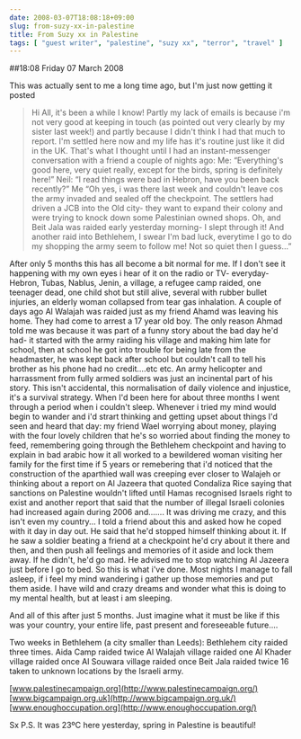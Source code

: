 ```yaml
---
date: 2008-03-07T18:08:18+09:00
slug: from-suzy-xx-in-palestine
title: From Suzy xx in Palestine
tags: [ "guest writer", "palestine", "suzy xx", "terror", "travel" ]
---
```


##18:08 Friday 07 March 2008

This was actually sent to me a long time ago, but I'm just now getting it posted




> Hi All, it's been a while I know! Partly my lack of emails is because i'm not very good at keeping in touch (as pointed out very clearly by my sister last week!) and partly because I didn't think I had that much to report. I'm settled here now and my life has it's routine just like it did in the UK. That's what I thought until I had an instant-messenger conversation with a friend a couple of nights ago:
Me: “Everything's good here, very quiet really, except for the birds, spring is definitely here!”
Neil: “I read things were bad in Hebron, have you been back recently?”
Me “Oh yes, i was there last week and couldn't leave cos the army invaded and sealed off the checkpoint. The settlers had driven a JCB into the Old city- they want to expand their colony and were trying to knock down some Palestinian owned shops. Oh, and Beit Jala was raided early yesterday morning- I slept through it! And another raid into Bethlehem, I swear I'm bad luck, everytime I go to do my shopping the army seem to follow me! Not so quiet then I guess...”

After only 5 months this has all become a bit normal for me. If I don't see it happening with my own eyes i hear of it on the radio or TV- everyday- Hebron, Tubas, Nablus, Jenin, a village, a refugee camp raided, one teenager dead, one child shot but still alive, several with rubber bullet injuries, an elderly woman collapsed from tear gas inhalation. A couple of days ago Al Walajah was raided just as my friend Ahamd was leaving his home. They had come to arrest a 17 year old boy. The only reason Ahmad told me was because it was part of a funny story about the bad day he'd had- it started with the army raiding his village and making him late for school, then at school he got into trouble for being late from the headmaster, he was kept back after school but couldn't call to tell his brother as his phone had no credit....etc etc. An army helicopter and harrassment from fully armed soldiers was just an incinental part of his story.
This isn't accidental, this normalisation of daily violence and injustice, it's a survival strategy. When I'd been here for about three months I went through a period when i couldn't sleep. Whenever i tried my mind would begin to wander and i'd strart thinking and getting upset about things I'd seen and heard that day: my friend Wael worrying about money, playing with the four lovely children that he's so worried about finding the money to feed, remembering going through the Bethlehem checkpoint and having to explain in bad arabic how it all worked to a bewildered woman visiting her family for the first time if 5 years or remebering that i'd noticed that the construction of the aparthied wall was creeping ever closer to Walajeh or thinking about a report on Al Jazeera that quoted Condaliza Rice saying that sanctions on Palestine wouldn't lifted until Hamas recognised Israels right to exist and another report that said that the number of illegal Israeli colonies had increased again during 2006 and.......
It was driving me crazy, and this isn't even my country...
I told a friend about this and asked how he coped with it day in day out. He said that he'd stopped himself thinking about it. If he saw a soldier beating a friend at a checkpoint he'd cry about it there and then, and then push all feelings and memories of it aside and lock them away. If he didn't, he'd go mad. He advised me to stop watching Al Jazeera just before I go to bed.
So this is what i've done. Most nights I manage to fall asleep, if i feel my mind wandering i gather up those memories and put them aside. I have wild and crazy dreams and wonder what this is doing to my mental health, but at least i am sleeping.

And all of this after just 5 months. Just imagine what it must be like if this was your country, your entire life, past present and foreseeable future....

Two weeks in Bethlehem (a city smaller than Leeds):
Bethlehem city raided three times.
Aida Camp raided twice
Al Walajah village raided one
Al Khader village raided once
Al Souwara village raided once
Beit Jala raided twice
16 taken to unknown locations by the Israeli army.

[www.palestinecampaign.org](http://www.palestinecampaign.org/)
[www.bigcampaign.org.uk](http://www.bigcampaign.org.uk/)
[www.enoughoccupation.org](http://www.enoughoccupation.org/)

Sx
P.S. It was 23ºC here yesterday, spring in Palestine is beautiful!
